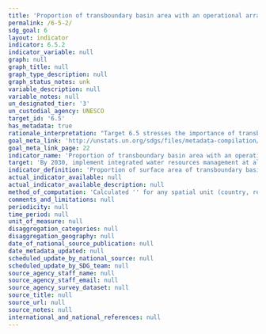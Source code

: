 ```yaml
---
title: 'Proportion of transboundary basin area with an operational arrangement for water cooperation'
permalink: /6-5-2/
sdg_goal: 6
layout: indicator
indicator: 6.5.2
indicator_variable: null
graph: null
graph_title: null
graph_type_description: null
graph_status_notes: unk
variable_description: null
variable_notes: null
un_designated_tier: '3'
un_custodial_agency: UNESCO
target_id: '6.5'
has_metadata: true
rationale_interpretation: "Target 6.5 stresses the importance of transboundary cooperation to implement integrated water resources management of shared basins, to ensure availability and sustainable management of water resources. \nMost of the world's water resources are shared: transboundary lake and river basins cover nearly one half of the Earth's land surface and account for an estimated 60% of global freshwater. Approximately 40% of the world's population lives in transboundary river and lake basins and over 90% lives in countries that share basins. However, cooperation on shared water resources is in most cases not advanced. \nThe single most important factor enabling transboundary water cooperation is the existence of a cooperation framework (agreement, institution or other adequate arrangement) and it being operational, i.e. ensuring regular dialogue and exchange between riparian countries."
goal_meta_link: 'http://unstats.un.org/sdgs/files/metadata-compilation/Metadata-Goal-6.pdf'
goal_meta_link_page: 22
indicator_name: 'Proportion of transboundary basin area with an operational arrangement for water cooperation'
target: 'By 2030, implement integrated water resources management at all levels, including through transboundary cooperation as appropriate.'
indicator_definition: 'Proportion of surface area of transboundary basins that have an operational arrangement for transboundary water cooperation. Regular meetings of the riparian countries to discuss IWRM and exchange of information are required for an arrangement to be defined as "operational".Concepts: Integrated Water Resources Management (IWRM) is an approach to managing water in a coordinated way. It takes into account the different water sources as well as various users and uses in a given situation, with the aim of maximizing positive social, economic and environmental benefits. It uses catchments and aquifers, as the principle unit of water management, and stresses decentralization of governance structures and active stakeholder participation in decision making. Transboundary basins are surface water or groundwater basins (aquifers) which cross or are located on boundaries between two or more States. An agreement, institutional arrangement and/or an established organization provides a framework for cooperation on transboundary water management. Such a framework is commonly based on an agreement covering different aspects of transboundary water management. Agreements may be interstate, intergovernmental, interministerial or interagency. In addition to an agreement (e.g. a treaty, convention, Memorandum of Understanding), such framework can be provided by a bilateral or multilateral commission or other appropriate institutional arrangements for cooperation. Furthermore, multi-sectoral cooperation institutions can cover for water issues. For a cooperation framework to be considered as "operational", it requires that there are regular meetings of the riparian countries to discuss the integrated management of the water resource and to exchange information.'
actual_indicator_available: null
actual_indicator_available_description: null
method_of_computation: 'Calculated '' for any spatial unit (country, region) '' as the percentage that the total surface area (in km2) of transboundary basins that have an operational arrangement for water cooperation makes up of the total surface area of transboundary basins (km2). GIS data on the extent and location of transboundary basins facilitates the spatial analysis, corresponding datasets available globally.'
comments_and_limitations: null
periodicity: null
time_period: null
unit_of_measure: null
disaggregation_categories: null
disaggregation_geography: null
date_of_national_source_publication: null
date_metadata_updated: null
scheduled_update_by_national_source: null
scheduled_update_by_SDG_team: null
source_agency_staff_name: null
source_agency_staff_email: null
source_agency_survey_dataset: null
source_title: null
source_url: null
source_notes: null
international_and_national_references: null
---
```

